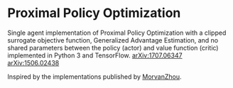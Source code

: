 # Proximal Policy Optimization
Single agent implementation of Proximal Policy Optimization with a clipped surrogate objective function, Generalized 
Advantage Estimation, and no shared parameters between the policy (actor) and value function (critic) implemented in 
Python 3 and TensorFlow. 
[arXiv:1707.06347](https://arxiv.org/abs/1707.06347) 
[arXiv:1506.02438](https://arxiv.org/abs/1506.02438)

Inspired by the implementations published by 
[MorvanZhou](https://github.com/MorvanZhou/Reinforcement-learning-with-tensorflow).